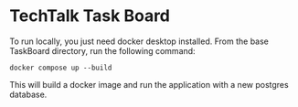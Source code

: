 # TechTalk Task Board

To run locally, you just need docker desktop installed. From the base TaskBoard directory,
run the following command:

`docker compose up --build`

This will build a docker image and run the application with a new postgres database.